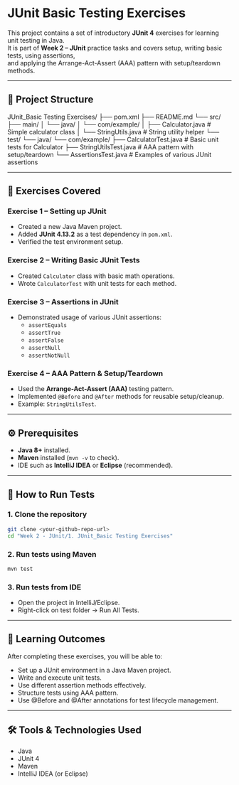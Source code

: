 # JUnit Basic Testing Exercises

This project contains a set of introductory **JUnit 4** exercises for learning unit testing in Java.  
It is part of **Week 2 – JUnit** practice tasks and covers setup, writing basic tests, using assertions,  
and applying the Arrange-Act-Assert (AAA) pattern with setup/teardown methods.

---

## 📂 Project Structure

JUnit_Basic Testing Exercises/
├── pom.xml
├── README.md
└── src/
    ├── main/
    │   └── java/
    │       └── com/example/
    │           ├── Calculator.java # Simple calculator class
    │           └── StringUtils.java # String utility helper
    └── test/
        └── java/
            └── com/example/
                ├── CalculatorTest.java # Basic unit tests for Calculator
                ├── StringUtilsTest.java # AAA pattern with setup/teardown
                └── AssertionsTest.java # Examples of various JUnit assertions

---

## 📝 Exercises Covered

### **Exercise 1 – Setting up JUnit**
- Created a new Java Maven project.
- Added **JUnit 4.13.2** as a test dependency in `pom.xml`.
- Verified the test environment setup.

### **Exercise 2 – Writing Basic JUnit Tests**
- Created `Calculator` class with basic math operations.
- Wrote `CalculatorTest` with unit tests for each method.

### **Exercise 3 – Assertions in JUnit**
- Demonstrated usage of various JUnit assertions:
  - `assertEquals`
  - `assertTrue`
  - `assertFalse`
  - `assertNull`
  - `assertNotNull`

### **Exercise 4 – AAA Pattern & Setup/Teardown**
- Used the **Arrange-Act-Assert (AAA)** testing pattern.
- Implemented `@Before` and `@After` methods for reusable setup/cleanup.
- Example: `StringUtilsTest`.

---

## ⚙️ Prerequisites

- **Java 8+** installed.
- **Maven** installed (`mvn -v` to check).
- IDE such as **IntelliJ IDEA** or **Eclipse** (recommended).

---

## 🚀 How to Run Tests

### 1. Clone the repository
```sh
git clone <your-github-repo-url>
cd "Week 2 - JUnit/1. JUnit_Basic Testing Exercises"
```

### 2. Run tests using Maven
```sh
mvn test
```

### 3. Run tests from IDE
- Open the project in IntelliJ/Eclipse.
- Right-click on test folder → Run All Tests.

---

## 📖 Learning Outcomes
After completing these exercises, you will be able to:
- Set up a JUnit environment in a Java Maven project.
- Write and execute unit tests.
- Use different assertion methods effectively.
- Structure tests using AAA pattern.
- Use @Before and @After annotations for test lifecycle management.

---

## 🛠️ Tools & Technologies Used
- Java
- JUnit 4
- Maven
- IntelliJ IDEA (or Eclipse)
